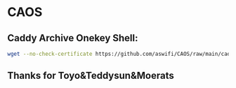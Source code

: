 # CAOS
## Caddy Archive Onekey Shell:
```bash
wget --no-check-certificate https://github.com/aswifi/CAOS/raw/main/caddy_install.sh && bash caddy_install.sh
```
## Thanks for Toyo&Teddysun&Moerats
